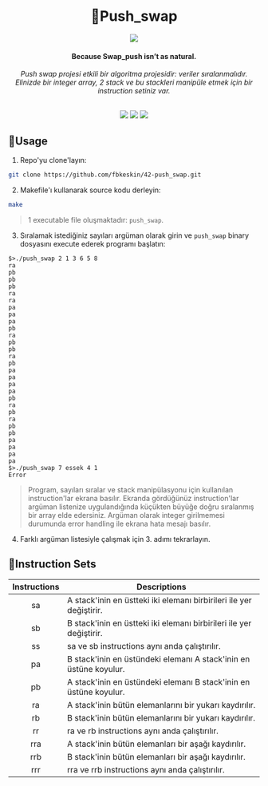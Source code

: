 <div align="center">
	<h1>🔗Push_swap</h1>
  
  <img src="https://i.redd.it/owgc2k3v0yz91.jpg"/>
  
  <p align="center">
	<h4>Because Swap_push isn’t as natural.<br>
  </p></h4>
  <p align="center">
    <i>Push swap projesi etkili bir algoritma projesidir: veriler sıralanmalıdır. Elinizde bir integer array, 2 stack ve bu stackleri manipüle etmek için bir instruction setiniz var.</i>
  </p>
  <br />
	<img src="https://img.shields.io/badge/norminette-passing-success"/>
	<a href="https://developer.apple.com/library/archive/documentation/Performance/Conceptual/ManagingMemory/Articles/FindingLeaks.html"><img src="https://img.shields.io/badge/leaks-none-success" /></a>
	<img src="https://img.shields.io/badge/-84%2F125-success?logo=42&logoColor=fff" />
</div>

## 📝Usage
1. Repo'yu clone'layın: 

```bash
git clone https://github.com/fbkeskin/42-push_swap.git
```

2. Makefile'ı kullanarak source kodu derleyin:
```bash
make
```

> 1 executable file oluşmaktadır: `push_swap`.

3. Sıralamak istediğiniz sayıları argüman olarak girin ve `push_swap` binary dosyasını execute ederek programı başlatın:
```shell
$>./push_swap 2 1 3 6 5 8
ra
pb
pb
pb
ra
ra
pa
pa
pa
pb
ra
pb
pb
ra
pb
pa
pa
pa
pa
pb
ra
pb
ra
pb
pb
pa
pa
pa
pa
$>./push_swap 7 essek 4 1
Error
```

> Program, sayıları sıralar ve stack manipülasyonu için kullanılan instruction'lar ekrana basılır. Ekranda gördüğünüz instruction'lar argüman listenize uygulandığında küçükten büyüğe doğru sıralanmış bir array elde edersiniz. Argüman olarak integer girilmemesi durumunda error handling ile ekrana hata mesajı basılır.

4. Farklı argüman listesiyle çalışmak için 3. adımı tekrarlayın.


## 🔎Instruction Sets
| Instructions  | Descriptions  |
|:-------------:|---------------|
| sa            | A stack'inin en üstteki iki elemanı birbirileri ile yer değiştirir.   |
| sb            | B stack'inin en üstteki iki elemanı birbirileri ile yer değiştirir.   |
| ss            | sa ve sb instructions aynı anda çalıştırılır.                        |
| pa            | B stack'inin en üstündeki elemanı A stack'inin en üstüne koyulur.     |
| pb            | A stack'inin en üstündeki elemanı B stack'inin en üstüne koyulur.     |
| ra            | A stack'inin bütün elemanlarını bir yukarı kaydırılır.                |
| rb            | B stack'inin bütün elemanlarını bir yukarı kaydırılır.                |
| rr            | ra ve rb instructions aynı anda çalıştırılır.                        |
| rra           | A stack'inin bütün elemanları bir aşağı kaydırılır.                 |
| rrb           | B stack'inin bütün elemanları bir aşağı kaydırılır.                 |
| rrr           | rra ve rrb instructions aynı anda çalıştırılır.                      |




